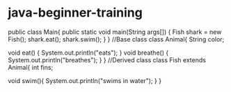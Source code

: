 # java-beginner-training
public class Main{
public static void main(String args[]) {
Fish shark = new Fish();
shark.eat();
shark.swim();
}
}
//Base class
class Animal{
String color;

void eat() {
System.out.println("eats");
}
void breathe() {
System.out.println("breathes");
}
}
//Derived class
class Fish extends Animal{
int fins;

void swim(){
System.out.println("swims in water");
}
}
